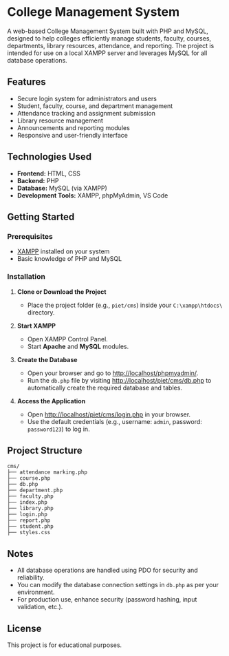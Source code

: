 # College Management System

A web-based College Management System built with PHP and MySQL, designed to help colleges efficiently manage students, faculty, courses, departments, library resources, attendance, and reporting. The project is intended for use on a local XAMPP server and leverages MySQL for all database operations.

## Features

- Secure login system for administrators and users
- Student, faculty, course, and department management
- Attendance tracking and assignment submission
- Library resource management
- Announcements and reporting modules
- Responsive and user-friendly interface

## Technologies Used

- **Frontend:** HTML, CSS
- **Backend:** PHP
- **Database:** MySQL (via XAMPP)
- **Development Tools:** XAMPP, phpMyAdmin, VS Code

## Getting Started

### Prerequisites

- [XAMPP](https://www.apachefriends.org/) installed on your system
- Basic knowledge of PHP and MySQL

### Installation

1. **Clone or Download the Project**
   - Place the project folder (e.g., `piet/cms`) inside your `C:\xampp\htdocs\` directory.

2. **Start XAMPP**
   - Open XAMPP Control Panel.
   - Start **Apache** and **MySQL** modules.

3. **Create the Database**
   - Open your browser and go to [http://localhost/phpmyadmin/](http://localhost/phpmyadmin/).
   - Run the `db.php` file by visiting [http://localhost/piet/cms/db.php](http://localhost/piet/cms/db.php) to automatically create the required database and tables.

4. **Access the Application**
   - Open [http://localhost/piet/cms/login.php](http://localhost/piet/cms/login.php) in your browser.
   - Use the default credentials (e.g., username: `admin`, password: `password123`) to log in.

## Project Structure

```
cms/
├── attendance marking.php
├── course.php
├── db.php
├── department.php
├── faculty.php
├── index.php
├── library.php
├── login.php
├── report.php
├── student.php
├── styles.css
```

## Notes

- All database operations are handled using PDO for security and reliability.
- You can modify the database connection settings in `db.php` as per your environment.
- For production use, enhance security (password hashing, input validation, etc.).

## License

This project is for educational purposes.
